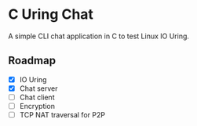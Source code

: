 # C Uring Chat

A simple CLI chat application in C to test Linux IO Uring.

## Roadmap

- [x] IO Uring
- [x] Chat server
- [ ] Chat client
- [ ] Encryption
- [ ] TCP NAT traversal for P2P